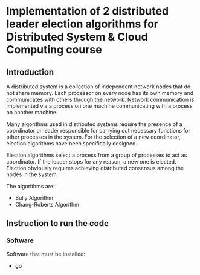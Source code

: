 # Implementation of 2 distributed leader election algorithms for Distributed System & Cloud Computing course

## Introduction
A distributed system is a collection of independent network nodes that do not share memory. Each processor on every node has its own memory and communicates with others through the network. Network communication is implemented via a process on one machine communicating with a process on another machine.

Many algorithms used in distributed systems require the presence of a coordinator or leader responsible for carrying out necessary functions for other processes in the system. For the selection of a new coordinator, election algorithms have been specifically designed.

Election algorithms select a process from a group of processes to act as coordinator. If the leader stops for any reason, a new one is elected. Election obviously requires achieving distributed consensus among the nodes in the system.

The algorithms are:
- Bully Algorithm
- Chang-Roberts Algorithm

## Instruction to run the code
### Software
Software that must be installed:
- go 
